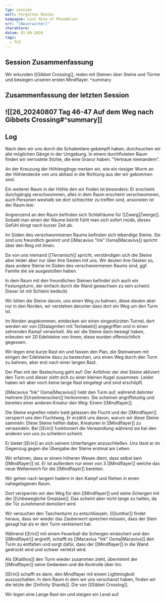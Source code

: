 ```yaml
---
typ: session
welt: Forgotten Realms
kampagne: Lost Mine of Phandelver
ort: "[Neverwinter]"
charaktere: 
datum: 01-08-2024
tags:
  - TVZ
---
```

## Session Zusammenfassung

Wir erkunden [[Gibbet Crossing]], reden mit Steinen über Steine und Türme und besiegen unseren ersten Mindflayer.
^summary

## Zusammenfassung der letzten Session

![[26_20240807 Tag 46-47 Auf dem Weg nach Gibbets Crossing#^summary]]
---

## Log

Nach dem wir uns durch die Schalentiere gekämpft haben, durchsuchen wir alle möglichen Gänge in der Umgebung. In einem durchfluteten Raum finden wir verrostete Stühle, die eine Gravur haben: "Vertraue niemandem".

An der Kreuzung der Höhlengänge merken wir, wie ein riesiger Wurm an der Höhlendecke von uns abhaut in die Richtung aus der wir gekommen sind.

Ein weiterer Raum in der Höhle den wir finden ist besonders: Er erscheint durchgängig verschwommen, alles in dem Raum erscheint verschwommen, auch Personen weshalb sie dort schlechter zu treffen sind, ansonsten ist der Raum leer.

Angrenzend an den Raum befinden sich Schlafräume für [[Zwerg|Zwerge]]. Sobald man einen der Räume betritt fühlt man sich sofort müde, dieses Gefühl klingt nach kurzer Zeit ab.

Im Süden des verschwommenen Raums befinden sich lebendige Steine. Sie sind uns freundlich gesinnt und [[Macavius “Ink“ Osma|Macavius]] spricht über den Ring mit ihnen.

Da von uns niemand [[Terranisch]] spricht, verständigen sich die Steine aber leider aber nur über ihre Gesten mit uns. Wir deuten ihre Gesten so, dass andere Steine im Süden des verschwommenen Raums sind, ggf. Familie die sie ausgestoßen haben.

In dem Raum mit den freundlichen Steinen befindet sich auch ein Festungsturm, der einfach durch die Wand gewachsen zu sein scheint. Dieser ist mit Schleim bedeckt.

Wir bitten die Steine darum, uns einen Weg zu bahnen, diese deuten aber nur in den Norden, wir verstehen darunter dass dort ein Weg um den Turm ist.

Im Norden angekommen, entdecken wir einen eingestürzten Tunnel, dort werden wir von [[Stalagmiten mit Tentakeln]] angegriffen und in einen zehrenden Kampf verwickelt. Als wir die Steine dann besiegt haben, erbeuten wir 20 Edelsteine von ihnen, diese wurden offensichtlich gegessen.

Wir legen eine kurze Rast ein und fassen den Plan, die Steinwesen mit einigen der Edelsteine dazu zu bestechen, uns einen Weg durch den Turm zu bahnen, aber erst nach einer langen Rast.

Der Plan mit der Bestechung geht auf: Der Anführer der drei Steine aktiviert den Turm und dieser zieht sich zu einer kleinen Kugel zusammen. Leider haben wir aber noch keine lange Rast eingelegt und sind erschöpft.

[[Macavius “Ink“ Osma|Macavius]] hebt den Turm auf, während dahinter mehrere [[Urzeitmenschen]] herkommen. Sie scheinen angriffslustig und bereiten einer anderen Kreatur den Weg: Einem [[Mindflayer]].

Die Steine ergreifen relativ bald gelassen die Flucht und der [[Mindflayer]] versperrt uns den Fluchtweg. Er erzählt uns davon, warum wir diese Steine sammeln: Diese Steine helfen dabei, Kreaturen in [[Mindflayer]] zu verwandeln. Bei [[Erin]] funktioniert die Verwandlung während sie bei den anderen von uns zu scheitern scheint.

Er bietet [[Erin]] an sich seinem Unterfangen anzuschließen. Uns lässt er im Gegenzug gegen die Übergabe der Steine erstmal am Leben.

Wir erfahren, dass er einem höheren Wesen dient, dass selbst kein [[Mindflayer]] ist. Er ist außerdem nur einer von 3 [[Mindflayer]] welche das neue Weltenreich für die [[Mindflayer]] bereiten.

Wir gehen nach langem hadern in den Kampf und fliehen in einen nahegelegenen Raum.

Dort versperren wir den Weg für den [[Mindflayer]] und seine Schergen mit der [[Unbewegliche Greataxe]]. Das scheint aber nicht lange zu halten, da die Tür zunehmend demoliert wird.

Wir versuchen den Taschenturm zu entschlüsseln. [[Gunthar]] findet heraus, dass wir wieder das Zauberwort sprechen müssen, dass der Stein gesagt hat als er den Turm verkleinert hat.

Während [[Erin]] mit einem Feuerball die Schergen einäschert und den [[Mindflayer]] angreift, schafft es [[Macavius “Ink“ Osma|Macavius]] den Turm zu entfalten und sorgt dafür, dass der [[Mindflayer]] in die Wand gedrückt wird und schwer verletzt wird.

Als [[Kaithos]] den Turm wieder zusammen zieht, übernimmt der [[Mindflayer]] seine Gedanken und die Kontrolle über ihn.

[[Erin]] schafft es dann, den Mindflayer mit einem Lightningbolt auszuschalten. In dem Raum in dem wir uns verschanzt haben, finden wir die letzte der [[Infinity Shards]]. Die von [[Gibbet Crossing]].

Wir legen eine Lange Rast ein und steigen ein Level auf.
